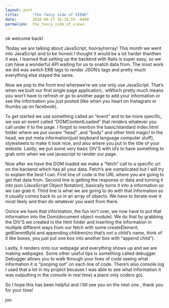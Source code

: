 ```yaml
---
layout: post
title:      "the fancy side of VIEWS"
date:       2020-09-17 16:35:55 -0400
permalink:  the_fancy_side_of_views
---
```



ok welcome back! 

Ttoday we are talking about JavaScript, hoorayhorray! This month we went into JavaScript and to be honest I thought it would be a lot harder thanthen it was. I learned that setting up the backend with Rails is super easy, so we can have a wonderful API waiting for us to snatch data from. The most work we did was switch ERB tags to render JSON’s tags and pretty much everything else stayed the same. 

Now we pop to the front end wherewe’re we use only use JavaScript. That’s when we built our first single page application;. wWhich pretty much means you won’t have to refresh or go to another page to add your information or see the information you just posted (like when you heart on Instagram or thumbs up on facebook).

To get started we use something called an “event” and to be more specific, we use an event called “DOMContentLoaded” that renders whatever you call under it to the page. I forgot to mention the basic/standard index.html folder where we put ourare “head” ,and “body” and other html magic! In the head, we put meta information(just keyboard language computer stuff), stylesheets to make it look nice, and also where you put in the title of your website. Lastly, we put some very basic DIV’S with id’s to have something to grab onto when we use javascript to render our page.

Now after we have the DOM loaded we make a “fetch” call to a specific url on the backend which has all your data. Fetch’s are complicated but I will try to explain the best I can. First line of code is the URL where you are going to get that data from. Second line is getting the response or data and turning it into json (JavaScript Object Notation), basically turns it into a information so we can grab it. Third line is what we are going to do with that information so it usually comes back to us in an array of objects. We have to iterate over it most likely and then do whatever you want from there.

Oonce we have that information, the fun isn’t over, we now have to put that information into the Dom(document object module). We do that by grabbing the DIV’S we created in the html folder and inserting the information in multiple different ways from our fetch with some createElement, getElemntById and appending children(no that’s not a child’s name, think of it like boxes, you just put one box into another box with “append child”).

Lastly, it renders onto our webpage and everything shows up and we are making webpages. Some other useful tips is something called debugger. Debugger allows you to walk through your lines of code seeing what information it is “pooping out” on each line of code. There’s also console.log I used that a lot in my project because I was able to see what information it was outputting in the console in real time( a place only coders go).

So I hope this has been helpful and i'llill see you on the next one , thank you for your time!

jon

